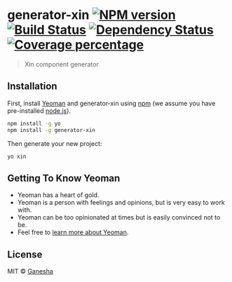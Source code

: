 # generator-xin [![NPM version][npm-image]][npm-url] [![Build Status][travis-image]][travis-url] [![Dependency Status][daviddm-image]][daviddm-url] [![Coverage percentage][coveralls-image]][coveralls-url]
> Xin component generator

## Installation

First, install [Yeoman](http://yeoman.io) and generator-xin using [npm](https://www.npmjs.com/) (we assume you have pre-installed [node.js](https://nodejs.org/)).

```bash
npm install -g yo
npm install -g generator-xin
```

Then generate your new project:

```bash
yo xin
```

## Getting To Know Yeoman

 * Yeoman has a heart of gold.
 * Yeoman is a person with feelings and opinions, but is very easy to work with.
 * Yeoman can be too opinionated at times but is easily convinced not to be.
 * Feel free to [learn more about Yeoman](http://yeoman.io/).

## License

MIT © [Ganesha]()


[npm-image]: https://badge.fury.io/js/generator-xin.svg
[npm-url]: https://npmjs.org/package/generator-xin
[travis-image]: https://travis-ci.org/reekoheek/generator-xin.svg?branch=master
[travis-url]: https://travis-ci.org/reekoheek/generator-xin
[daviddm-image]: https://david-dm.org/reekoheek/generator-xin.svg?theme=shields.io
[daviddm-url]: https://david-dm.org/reekoheek/generator-xin
[coveralls-image]: https://coveralls.io/repos/reekoheek/generator-xin/badge.svg
[coveralls-url]: https://coveralls.io/r/reekoheek/generator-xin
